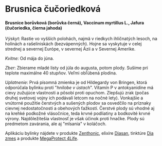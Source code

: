 Brusnica čučoriedková
=====================

#### Brusnice borůvková (borůvka černá), Vaccinum myrtillus L., Jafura (čučoriedka, čierna jahoda)

*Výskyt*: Rastie vo vyšších polohách, najmä v riedkych ihličnatých lesoch, na
holinách a rašeliniskách (bezvápenných). Hojne sa vyskytuje v celej strednej a
severnej Európe, v severnej Ázii a v Severnej Amerike.

*Kvitne*: Od mája do júna.

*Zber*: Zbierame mladé listy od júla do augusta, potom plody. Sušíme pri teplote
maximálne 40 stupňov. Veľmi obľúbená plodina.

*Uplatnenie*: Prvá písomná zmienka je od Hildegardy von Bringen, ktorá
odporúčala bylinku proti "*hnilobe v ústach*". Vitamín P v antokyanidíne má
cievy zužujúce vlastnosti a pôsobí proti opuchom. Zlepšujú zrak (počas druhej
svetovej vojny ich podávali letcom na nočné lety). Vonkajšie a vnútorné použitie
čerstvých a sušených plodov sa osvedčilo na príznaky cievnej nedostatočnosti a
obehových ťažkostí. Čerstvé plody sú vhodné aj na krehké podkožné vlásočnice,
teda krvné podliatiny a bodkovité krvné výrony. Najdôležitešia vlastnosť je však
účinok proti hnačke. Plody sú predmetom zavárania, ale aj "mlsania" v koláčoch.

Aplikáciu bylinky nájdete v produkte
[Zenthonic](/sip/produkty-CVI/zenthonic), elixíre
[Diasan](/sip/elixiry/diasan), tinktúre [Dia zmes](/tinktury/zmes-dia) a
produkte [MegaProtect 4Life](/sip/produkty-CVI/megaprotect-4life).
